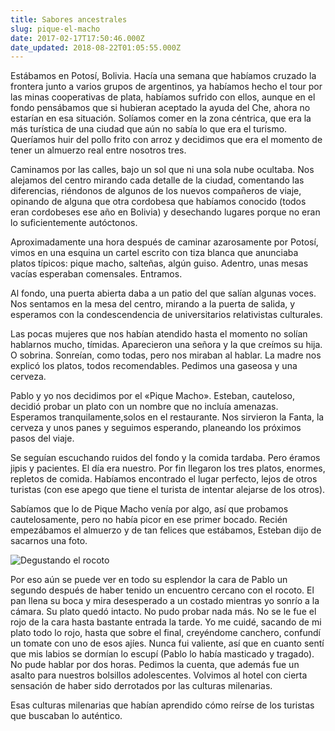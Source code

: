```yaml
---
title: Sabores ancestrales
slug: pique-el-macho
date: 2017-02-17T17:50:46.000Z
date_updated: 2018-08-22T01:05:55.000Z
---
```


Estábamos en Potosí, Bolivia. Hacía una semana que habíamos cruzado la frontera junto a varios grupos de argentinos, ya habíamos hecho el tour por las minas cooperativas de plata, habíamos sufrido con ellos, aunque en el fondo pensábamos que si hubieran aceptado la ayuda del Che, ahora no estarían en esa situación. Solíamos comer en la zona céntrica, que era la más turística de una ciudad que aún no sabía lo que era el turismo. Queríamos huir del pollo frito con arroz y decidimos que era el momento de tener un almuerzo real entre nosotros tres.

Caminamos por las calles, bajo un sol que ni una sola nube ocultaba. Nos alejamos del centro mirando cada detalle de la ciudad, comentando las diferencias, riéndonos de algunos de los nuevos compañeros de viaje, opinando de alguna que otra cordobesa que habíamos conocido (todos eran cordobeses ese año en Bolivia) y desechando lugares porque no eran lo suficientemente autóctonos.

Aproximadamente una hora después de caminar azarosamente por Potosí, vimos en una esquina un cartel escrito con tiza blanca que anunciaba platos típicos: pique macho, salteñas, algún guiso. Adentro, unas mesas vacías esperaban comensales. Entramos.

Al fondo, una puerta abierta daba a un patio del que salían algunas voces. Nos sentamos en la mesa del centro, mirando a la puerta de salida, y esperamos con la condescendencia de universitarios relativistas culturales.

Las pocas mujeres que nos habían atendido hasta el momento no solían hablarnos mucho, tímidas. Aparecieron una señora y la que creímos su hija. O sobrina. Sonreían, como todas, pero nos miraban al hablar. La madre nos explicó los platos, todos recomendables. Pedimos una gaseosa y una cerveza.

Pablo y yo nos decidimos por el «Pique Macho». Esteban, cauteloso, decidió probar un plato con un nombre que no incluía amenazas. Esperamos tranquilamente,solos en el restaurante. Nos sirvieron la Fanta, la cerveza y unos panes y seguimos esperando, planeando los próximos pasos del viaje.

Se seguían escuchando ruidos del fondo y la comida tardaba. Pero éramos jipis y pacientes. El día era nuestro. Por fin llegaron los tres platos, enormes, repletos de comida. Habíamos encontrado el lugar perfecto, lejos de otros turistas (con ese apego que tiene el turista de intentar alejarse de los otros).

Sabíamos que lo de Pique Macho venía por algo, así que probamos cautelosamente, pero no había picor en ese primer bocado. Recién empezábamos el almuerzo y de tan felices que estábamos, Esteban dijo de sacarnos una foto.

![Degustando el rocoto](/assets/images/2017/02/PabloPotosi.jpg)

Por eso aún se puede ver en todo su esplendor la cara de Pablo un segundo después de haber tenido un encuentro cercano con el rocoto. El pan llena su boca y mira desesperado a un costado mientras yo sonrío a la cámara. Su plato quedó intacto. No pudo probar nada más. No se le fue el rojo de la cara hasta bastante entrada la tarde. Yo me cuidé, sacando de mi plato todo lo rojo, hasta que sobre el final, creyéndome canchero, confundí un tomate con uno de esos ajíes. Nunca fui valiente, así que en cuanto sentí que mis labios se dormían lo escupí (Pablo lo había masticado y tragado). No pude hablar por dos horas. Pedimos la cuenta, que además fue un asalto para nuestros bolsillos adolescentes. Volvimos al hotel con cierta sensación de haber sido derrotados por las culturas milenarias.

Esas culturas milenarias que habían aprendido cómo reírse de los turistas que buscaban lo auténtico.
